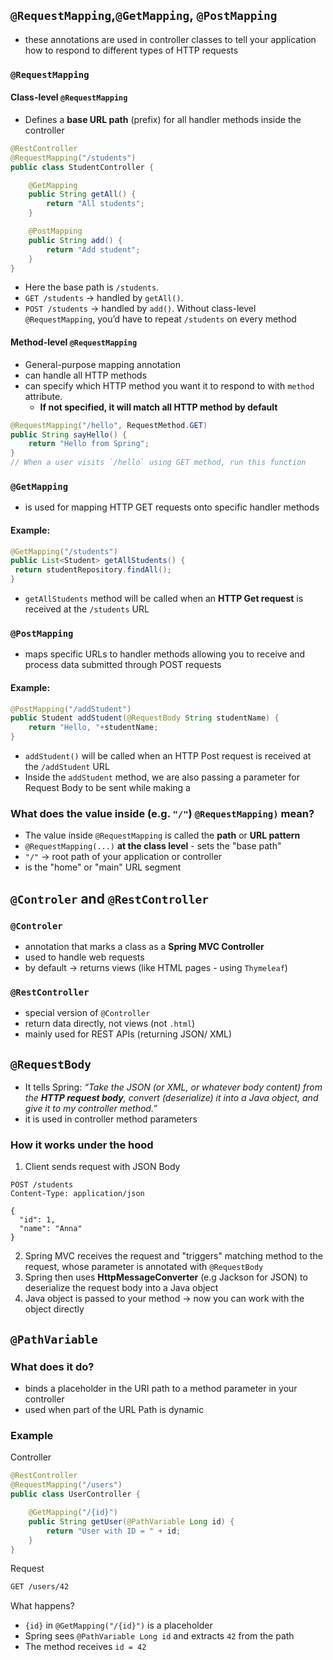 ## `@RequestMapping`,`@GetMapping`, `@PostMapping`
- these annotations are used in controller classes to tell your application how to respond to different types of HTTP requests
### `@RequestMapping`
#### Class-level `@RequestMapping`
- Defines a **base URL path** (prefix) for all handler methods inside the controller
```java
@RestController
@RequestMapping("/students")
public class StudentController {

    @GetMapping
    public String getAll() {
        return "All students";
    }

    @PostMapping
    public String add() {
        return "Add student";
    }
}
```
- Here the base path is `/students`.
- `GET /students` → handled by `getAll()`.
- `POST /students` → handled by `add()`.
Without class-level `@RequestMapping`, you’d have to repeat `/students` on every method

#### Method-level `@RequestMapping`
- General-purpose mapping annotation
- can handle all HTTP methods
- can specify which HTTP method you want it to respond to with `method` attribute. 
	- **If not specified, it will match all HTTP method by default**
```java
@RequestMapping("/hello", RequestMethod.GET)
public String sayHello() {
	return "Hello from Spring";
}
// When a user visits `/hello` using GET method, run this function
```

### `@GetMapping`
- is used for mapping HTTP GET requests onto specific handler methods
#### Example:
```java
@GetMapping("/students")
public List<Student> getAllStudents() {
 return studentRepository.findAll();
}
```
- `getAllStudents` method will be called when an **HTTP Get request** is received at the `/students` URL

### `@PostMapping`
- maps specific URLs to handler methods allowing you to receive and process data submitted through POST requests

#### Example:
```java
@PostMapping("/addStudent")
public Student addStudent(@RequestBody String studentName) {
    return "Hello, "+studentName;
}
```
- `addStudent()` will be called when an HTTP Post request is received at the `/addStudent` URL
- Inside the `addStudent` method, we are also passing a parameter for Request Body to be sent while making a 

### What does the value inside (e.g. `"/"`) `@RequestMapping)` mean?
- The value inside `@RequestMapping` is called the **path** or **URL pattern**
- `@RequestMapping(...)` **at the class level** - sets the "base path"
- `"/"` -> root path of your application or controller
- is the "home" or "main" URL segment

## `@Controler` and `@RestController`
### `@Controler`
- annotation that marks a class as a **Spring MVC Controller**
- used to handle web requests
- by default -> returns views (like HTML pages - using `Thymeleaf`)

### `@RestController`
- special version of `@Controller`
- return data directly, not views (not `.html`)
- mainly used for REST APIs (returning JSON/ XML)

## `@RequestBody`
- It tells Spring:  _“Take the JSON (or XML, or whatever body content) from the **HTTP request body**, convert (deserialize) it into a Java object, and give it to my controller method.”_
- it is used in controller method parameters

### How it works under the hood
1. Client sends request with JSON Body
```http
POST /students
Content-Type: application/json

{
  "id": 1,
  "name": "Anna"
}
```
2. Spring MVC receives the request and "triggers" matching method to the request, whose parameter is annotated with `@RequestBody`
3. Spring then uses **HttpMessageConverter** (e.g Jackson for JSON) to deserialize the request body into a Java object
4. Java object is passed to your method -> now you can work with the object directly

## `@PathVariable`
### What does it do?
- binds a placeholder in the URI path to a method parameter in your controller
- used when part of the URL Path is dynamic

### Example
Controller
```java
@RestController
@RequestMapping("/users")
public class UserController {

    @GetMapping("/{id}")
    public String getUser(@PathVariable Long id) {
        return "User with ID = " + id;
    }
}
```

Request
```bash
GET /users/42
```

What happens?
- `{id}` in `@GetMapping("/{id}")` is a placeholder
- Spring sees `@PathVariable Long id` and extracts `42` from the path
- The method receives `id = 42`
